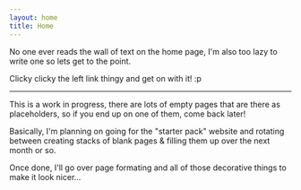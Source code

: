 ```yaml
---
layout: home
title: Home
---
```


No one ever reads the wall of text on the home page, I'm also too lazy to write one so lets get to the point.

Clicky clicky the left link thingy and get on with it! :p

---
This is a work in progress, there are lots of empty pages that are there as placeholders, so if you end up on one of them, come back later!

Basically, I'm planning on going for the "starter pack" website and rotating between creating stacks of blank pages & filling them up over the next month or so.

Once done, I'll go over page formating and all of those decorative things to make it look nicer...